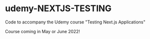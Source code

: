 # udemy-NEXTJS-TESTING
Code to accompany the Udemy course "Testing Next.js Applications"

Course coming in May or June 2022!
